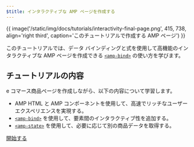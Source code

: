```yaml
---
$title: インタラクティブな AMP ページを作成する
---
```


{{ image('/static/img/docs/tutorials/interactivity-final-page.png', 415, 738, align='right third', caption='このチュートリアルで作成する AMP ページ') }}

このチュートリアルでは、データ バインディングと式を使用して高機能のインタラクティブな AMP ページを作成できる [`<amp-bind>`](/ja/docs/reference/components/amp-bind.html) の使い方を学びます。

## チュートリアルの内容

e コマース商品ページを作成しながら、以下の内容について学習します。

- AMP HTML と AMP コンポーネントを使用して、高速でリッチなユーザー エクスペリエンスを実現する。
- [`<amp-bind>`](/ja/docs/reference/components/amp-bind.html) を使用して、要素間のインタラクティブ性を追加する。
- [`<amp-state>`](/ja/docs/reference/components/amp-bind.html#state) を使用して、必要に応じて別の商品データを取得する。


<div class="prev-next-buttons">
<a class="button" href="{{g.doc('/content/amp-dev/documentation/guides-and-tutorials/develop/interactivity/prereqs-setup.md', locale=doc.locale).url.path}}"><span class="arrow-next">開始する</span></a>
</div>
 
 
